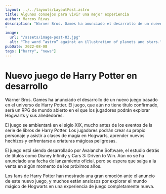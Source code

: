 ```yaml
---
layout: ../../layouts/LayoutPost.astro
title: Algunos consejos para vivir una mejor experiencia
author: Marcos Rivas
description: "Warner Bros. Games ha anunciado el desarrollo de un nuevo juego basado en el universo de Harry Potter. El juego, que aún no tiene título confirmado, será un RPG de mundo abierto en el que los jugadores podrán explorar Hogwarts y sus alrededores.
"
image:
  url: "/assets/image-post-03.jpg"
  alt: "The word “astro” against an illustration of planets and stars."
pubDate: 2022-08-08
tags: ["harry", "news"]
---
```


# Nuevo juego de Harry Potter en desarrollo

Warner Bros. Games ha anunciado el desarrollo de un nuevo juego basado en el universo de Harry Potter. El juego, que aún no tiene título confirmado, será un RPG de mundo abierto en el que los jugadores podrán explorar Hogwarts y sus alrededores.

El juego se ambientará en el siglo XIX, mucho antes de los eventos de la serie de libros de Harry Potter. Los jugadores podrán crear su propio personaje y asistir a clases de magia en Hogwarts, aprender nuevos hechizos y enfrentarse a criaturas mágicas peligrosas.

El juego está siendo desarrollado por Avalanche Software, el estudio detrás de títulos como Disney Infinity y Cars 3: Driven to Win. Aún no se ha anunciado una fecha de lanzamiento oficial, pero se espera que salga a la venta en algún momento de los próximos años.

Los fans de Harry Potter han mostrado una gran emoción ante el anuncio de este nuevo juego, y muchos están ansiosos por explorar el mundo mágico de Hogwarts en una experiencia de juego completamente nueva.

